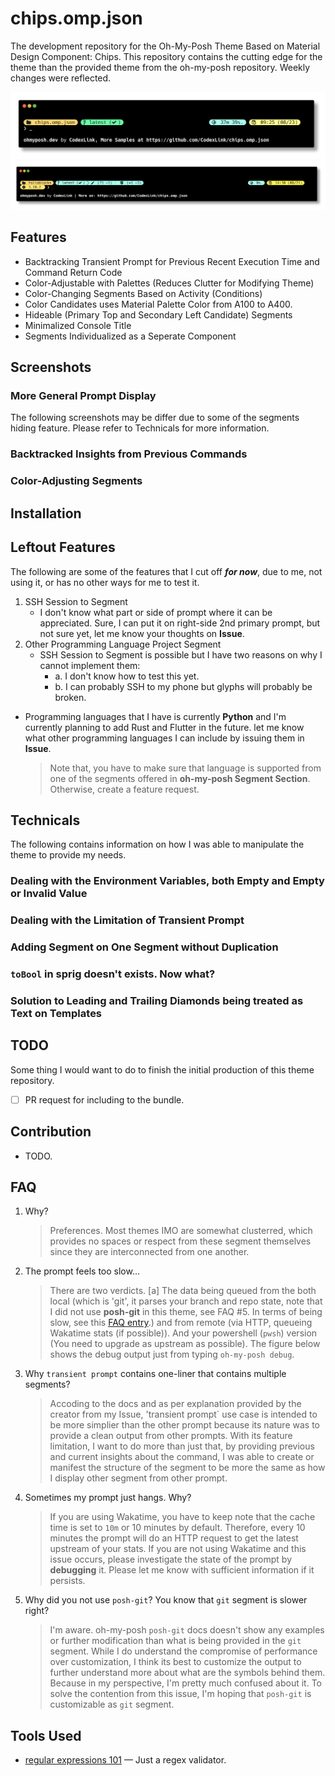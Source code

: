 # chips.omp.json

The development repository for the Oh-My-Posh Theme Based on Material Design Component: Chips. This repository contains the cutting edge for the theme than the provided theme from the oh-my-posh repository. Weekly changes were reflected.

[![chips.omp.json highlight #1](https://github.com/CodexLink/chips.omp.json/blob/latest/assets/highlight_1.png)](https://ohmyposh.dev/docs/themes#chips)
[![chips.omp.json highlight #2](https://github.com/CodexLink/chips.omp.json/blob/latest/assets/highlight_2.png)](https://ohmyposh.dev/docs/themes#chips)

## Features

- Backtracking Transient Prompt for Previous Recent Execution Time and Command Return Code
- Color-Adjustable with Palettes (Reduces Clutter for Modifying Theme)
- Color-Changing Segments Based on Activity (Conditions)
- Color Candidates uses Material Palette Color from A100 to A400.
- Hideable (Primary Top and Secondary Left Candidate) Segments
- Minimalized Console Title
- Segments Individualized as a Seperate Component

## Screenshots

### More General Prompt Display

The following screenshots may be differ due to some of the segments hiding feature. Please refer to Technicals for more information.

### Backtracked Insights from Previous Commands

### Color-Adjusting Segments

###

## Installation

## Leftout Features

The following are some of the features that I cut off **_for now_**, due to me, not using it, or has no other ways for me to test it.

1. SSH Session to Segment
   - I don't know what part or side of prompt where it can be appreciated. Sure, I can put it on right-side 2nd primary prompt, but not sure yet, let me know your thoughts on **Issue**.
2. Other Programming Language Project Segment
   - SSH Session to Segment is possible but I have two reasons on why I cannot implement them:
     - a. I don't know how to test this yet.
     - b. I can probably SSH to my phone but glyphs will probably be broken.

- Programming languages that I have is currently **Python** and I'm currently planning to add Rust and Flutter in the future. let me know what other programming languages I can include by issuing them in **Issue**.
  > Note that, you have to make sure that language is supported from one of the segments offered in **oh-my-posh Segment Section**. Otherwise, create a feature request.

## Technicals

The following contains information on how I was able to manipulate the theme to provide my needs.

### Dealing with the Environment Variables, both Empty and Empty or Invalid Value

### Dealing with the Limitation of Transient Prompt

### Adding Segment on One Segment without Duplication

### `toBool` in sprig doesn't exists. Now what?

### Solution to Leading and Trailing Diamonds being treated as Text on Templates

## TODO

Some thing I would want to do to finish the initial production of this theme repository.

- [ ] PR request for including to the bundle.

## Contribution

- TODO.

## FAQ

1. Why?

   > Preferences. Most themes IMO are somewhat clusterred, which provides no spaces or respect from these segment themselves since they are interconnected from one another.

2. The prompt feels too slow...

   > There are two verdicts. [a] The data being queued from the both local (which is 'git', it parses your branch and repo state, note that I did not use **posh-git** in this theme, see FAQ #5. In terms of being slow, see this [FAQ entry](https://ohmyposh.dev/docs/faq#the-prompt-is-slow-delay-in-showing-the-prompt-between-commands).) and from remote (via HTTP, queueing Wakatime stats (if possible)). And your powershell (`pwsh`) version (You need to upgrade as upstream as possible). The figure below shows the debug output just from typing `oh-my-posh debug`.

3. Why `transient prompt` contains one-liner that contains multiple segments?

   > Accoding to the docs and as per explanation provided by the creator from my Issue, 'transient prompt` use case is intended to be more simplier than the other prompt because its nature was to provide a clean output from other prompts. With its feature limitation, I want to do more than just that, by providing previous and current insights about the command, I was able to create or manifest the structure of the segment to be more the same as how I display other segment from other prompt.

4. Sometimes my prompt just hangs. Why?

   > If you are using Wakatime, you have to keep note that the cache time is set to `10m` or 10 minutes by default. Therefore, every 10 minutes the prompt will do an HTTP request to get the latest upstream of your stats. If you are not using Wakatime and this issue occurs, please investigate the state of the prompt by **debugging** it. Please let me know with sufficient information if it persists.

5. Why did you not use `posh-git`? You know that `git` segment is slower right?
   > I'm aware. oh-my-posh `posh-git` docs doesn't show any examples or further modification than what is being provided in the `git` segment. While I do understand the compromise of performance over customization, I think its best to customize the output to further understand more about what are the symbols behind them. Because in my perspective, I'm pretty much confused about it. To solve the contention from this issue, I'm hoping that `posh-git` is customizable as `git` segment.

## Tools Used

- [regular expressions 101](https://regex101.com/) — Just a regex validator.
